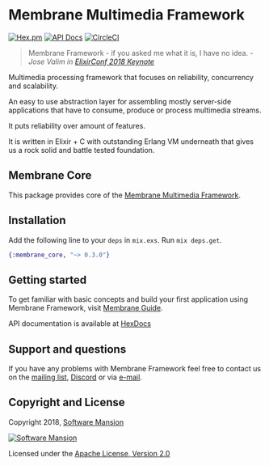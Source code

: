 # Membrane Multimedia Framework

[![Hex.pm](https://img.shields.io/hexpm/v/membrane_core.svg)](https://hex.pm/packages/membrane_core)
[![API Docs](https://img.shields.io/badge/api-docs-yellow.svg?style=flat)](https://hexdocs.pm/membrane_core/)
[![CircleCI](https://circleci.com/gh/membraneframework/membrane-core.svg?style=svg)](https://circleci.com/gh/membraneframework/membrane-core)

> Membrane Framework - if you asked me what it is, I have no idea. _- Jose Valim in [ElixirConf 2018 Keynote](https://www.youtube.com/watch?v=m7TWMFtDwHg&feature=youtu.be&t=11m18s)_

Multimedia processing framework that focuses on reliability, concurrency and scalability.

An easy to use abstraction layer for assembling mostly server-side applications that have to consume, produce or process multimedia streams.

It puts reliability over amount of features.

It is written in Elixir + C with outstanding Erlang VM underneath that gives us a rock solid and battle tested foundation.

## Membrane Core

This package provides core of the [Membrane Multimedia Framework](https://membraneframework.org).

## Installation

Add the following line to your `deps` in `mix.exs`.  Run `mix deps.get`.

```elixir
{:membrane_core, "~> 0.3.0"}
```

## Getting started

To get familiar with basic concepts and build your first application using Membrane Framework, visit [Membrane Guide](https://membraneframework.org/guide).

API documentation is available at [HexDocs](https://hexdocs.pm/membrane_core/)

## Support and questions

If you have any problems with Membrane Framework feel free to contact us on the [mailing list](https://groups.google.com/forum/#!forum/membrane-framework), [Discord](https://discord.gg/nwnfVSY) or via [e-mail](mailto:info@membraneframework.org).

## Copyright and License

Copyright 2018, [Software Mansion](https://swmansion.com/?utm_source=git&utm_medium=readme&utm_campaign=membrane)

[![Software Mansion](https://membraneframework.github.io/static/logo/swm_logo_readme.png)](
https://swmansion.com/?utm_source=git&utm_medium=readme&utm_campaign=membrane)

Licensed under the [Apache License, Version 2.0](LICENSE)
